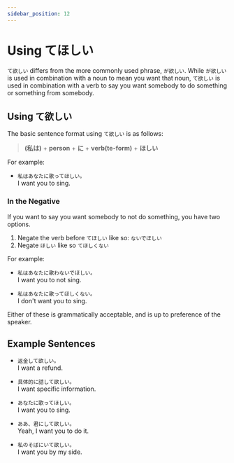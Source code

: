 ```yaml
---
sidebar_position: 12
---
```


# Using てほしい

`て欲しい` differs from the more commonly used phrase, `が欲しい`. While `が欲しい` is used in combination with a noun to mean you want that noun, `て欲しい` is used in combination with a verb to say you want somebody to do something or something from somebody.

## Using て欲しい

The basic sentence format using `て欲しい` is as follows:

> **(私は)** + **person** + **に** + **verb(te-form)** + **ほしい**

For example:

- ``私はあなたに歌ってほしい。``  
  I want you to sing.

### In the Negative

If you want to say you want somebody to not do something, you have two options.

1. Negate the verb before `てほしい` like so: `ないでほしい`
2. Negate `ほしい`  like so `てほしくない`

For example:

- ``私はあなたに歌わないでほしい。``  
  I want you to not sing.

- ``私はあなたに歌ってほしくない。``  
  I don't want you to sing.

Either of these is grammatically acceptable, and is up to preference of the speaker.

## Example Sentences

- ``返金して欲しい。``  
  I want a refund.

- ``具体的に話して欲しい。``  
  I want specific information.

- ``あなたに歌ってほしい。``  
  I want you to sing.

- ``ああ、君にして欲しい。``  
  Yeah, I want you to do it.

- ``私のそばにいて欲しい。``  
  I want you by my side.
